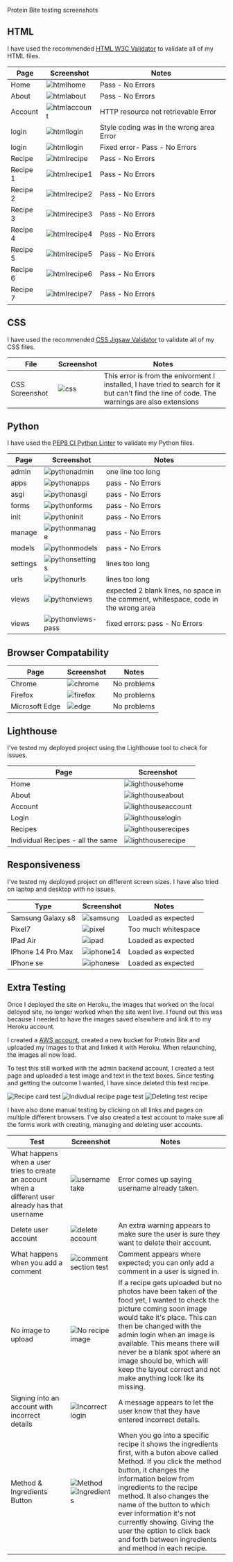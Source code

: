 Protein Bite testing screenshots

## HTML
I have used the recommended [HTML W3C Validator](https://validator.w3.org/) to validate all of my HTML files.

| Page | Screenshot | Notes |
| ---- | ---------- | ----- | 
| Home | ![htmlhome](TESTING-screenshots/html-validatorcheck-homepage.png) | Pass - No Errors |
| About | ![htmlabout](TESTING-screenshots/html-validatorcheck-aboutpage.png) | Pass - No Errors |
| Account | ![htmlaccount](TESTING-screenshots/html-validatorcheck-accountpage.png) | HTTP resource not retrievable Error |
| login | ![htmllogin](TESTING-screenshots/html-validatorcheck-loginpage-error.png) | Style coding was in the wrong area Error |
| login | ![htmllogin](TESTING-screenshots/html-validatorcheck-loginpage-pass.png) | Fixed error- Pass - No Errors |
| Recipe | ![htmlrecipe](TESTING-screenshots/html-validatorcheck-recipepage.png) | Pass - No Errors |
| Recipe 1 | ![htmlrecipe1](TESTING-screenshots/html-validatorcheck-recipepage1.png) | Pass - No Errors |
| Recipe 2 | ![htmlrecipe2](TESTING-screenshots/html-validatorcheck-recipepage2.png) | Pass - No Errors |
| Recipe 3 | ![htmlrecipe3](TESTING-screenshots/html-validatorcheck-recipepage3.png) | Pass - No Errors |
| Recipe 4 | ![htmlrecipe4](TESTING-screenshots/html-validatorcheck-recipepage4.png) | Pass - No Errors |
| Recipe 5 | ![htmlrecipe5](TESTING-screenshots/html-validatorcheck-recipepage5.png) | Pass - No Errors |
| Recipe 6 | ![htmlrecipe6](TESTING-screenshots/html-validatorcheck-recipepage6.png) | Pass - No Errors |
| Recipe 7 | ![htmlrecipe7](TESTING-screenshots/html-validatorcheck-recipepage7.png) | Pass - No Errors |

## CSS
I have used the recommended [CSS Jigsaw Validator](https://jigsaw.w3.org/css-validator/) to validate all of my CSS files.

| File | Screenshot | Notes |
| ---- | ---------- | ----- |
| CSS Screenshot | ![css](TESTING-screenshots/cssvalidationscreenshot.png) | This error is from the enivorment I installed, I have tried to search for it but can't find the line of code. The warnings are also extensions |

## Python
I have used the [PEP8 CI Python Linter](https://pep8ci.herokuapp.com/) to validate my Python files.

| Page | Screenshot | Notes |
| ---- | ---------- | ----- |
| admin | ![pythonadmin](TESTING-screenshots/pythonadmin.png) | one line too long |
| apps | ![pythonapps](TESTING-screenshots/pythonapps.png) | pass - No Errors |
| asgi | ![pythonasgi](TESTING-screenshots/pythonasgi.png) | pass - No Errors |
| forms | ![pythonforms](TESTING-screenshots/pythonforms.png) | pass - No Errors |
| init | ![pythoninit](TESTING-screenshots/pythoninit.png) | pass - No Errors |
| manage | ![pythonmanage](TESTING-screenshots/pythonmanage.png) | pass - No Errors |
| models | ![pythonmodels](TESTING-screenshots/pythonmanage.png) | pass - No Errors |
| settings | ![pythonsettings](TESTING-screenshots/pythonsettings.png) | lines too long |
| urls | ![pythonurls](TESTING-screenshots/pythonurls.png) | lines too long |
| views | ![pythonviews](TESTING-screenshots/pythonviews.png) | expected 2 blank lines, no space in the comment, whitespace, code in the wrong area |
| views | ![pythonviews-pass](TESTING-screenshots/pythonviews-pass.png) | fixed errors: pass - No Errors |

## Browser Compatability

| Page | Screenshot | Notes |
| ---- | ---------- | ----- |
| Chrome | ![chrome](TESTING-screenshots/chrome.png) | No problems |
| Firefox | ![firefox](TESTING-screenshots/firefox.png) | No problems |
| Microsoft Edge | ![edge](TESTING-screenshots/microsoftedge.png) | No problems |

## Lighthouse
I've tested my deployed project using the Lighthouse tool to check for issues.

| Page | Screenshot |
| ---- | ---------- |
| Home | ![lighthousehome](TESTING-screenshots/lighthouse-home.png) |
| About | ![lighthouseabout](TESTING-screenshots/lighthouse-about.png) |
| Account | ![lighthouseaccount](TESTING-screenshots/lighthouse-account.png) |
| Login | ![lighthouselogin](TESTING-screenshots/lighthouse-login.png) |
| Recipes | ![lighthouserecipes](TESTING-screenshots/lighthouse-recipes.png) |
| Individual Recipes - all the same | ![lighthouserecipe](TESTING-screenshots/lighthouse-recipe1.png) |

## Responsiveness
I've tested my deployed project on different screen sizes. I have also tried on laptop and desktop with no issues.

| Type | Screenshot | Notes |
| ---- | ---------- | ----- |
| Samsung Galaxy s8 | ![samsung](TESTING-screenshots/samsung-galaxys8.png) | Loaded as expected |
| Pixel7 | ![pixel](TESTING-screenshots/pixel7.png) | Too much whitespace |
| IPad Air | ![ipad](TESTING-screenshots/ipadair.png) | Loaded as expected |
| IPhone 14 Pro Max | ![iphone14](TESTING-screenshots/iphone14promax.png) | Loaded as expected |
| IPhone se | ![iphonese](TESTING-screenshots/iphonese.png) | Loaded as expected |

## Extra Testing

Once I deployed the site on Heroku, the images that worked on the local deloyed site, no longer worked when the site went live. I found out this was because I needed to have the images saved elsewhere and link it to my Heroku account.

I created a [AWS account](https://aws.amazon.com/), created a new bucket for Protein Bite and uploaded my images to that and linked it with Heroku. When relaunching, the images all now load. 

To test this still worked with the admin backend account, I created a test page and uploaded a test image and text in the text boxes. Since testing and getting the outcome I wanted, I have since deleted this test recipe.

![Recipe card test](TESTING-screenshots/test-recipe-screenshot.png)
![Indivdual recipe page test](TESTING-screenshots/test-recipepage-screenshot.png)
![Deleting test recipe](TESTING-screenshots/delete-test-recipe.png)

I have also done manual testing by clicking on all links and pages on multiple different browsers. I've also created a test account to make sure all the forms work with creating, managing and deleting user accounts.

| Test | Screenshot | Notes |
| ---- | ---------- | ----- |
|What happens when a user tries to create an account when a different user already has that username | ![username take](README-images/usernametaken.png) | Error comes up saying username already taken. |
| Delete user account | ![delete account](README-images/deleteaccount.png) | An extra warning appears to make sure the user is sure they want to delete their account. |
| What happens when you add a comment | ![comment section test](README-images/commentsectiontest.png) | Comment appears where expected; you can only add a comment in a user is signed in. |
| No image to upload | ![No recipe image](TESTING-screenshots/no-recipe-image.png) | If a recipe gets uploaded but no photos have been taken of the food yet, I wanted to check the picture coming soon image would take it's place. This can then be changed with the admin login when an image is available. This means there will never be a blank spot where an image should be, which will keep the layout correct and not make anything look like its missing. |
| Signing into an account with incorrect details | ![Incorrect login](TESTING-screenshots/incorrect-login.png) | A message appears to let the user know that they have entered incorrect details.  |
| Method & Ingredients Button | ![Method](TESTING-screenshots/method-screenshot.png) ![Ingredients](TESTING-screenshots\ingredients-screenshot.png) | When you go into a specific recipe it shows the ingredients first, with a buton above called Method. If you click the method button, it changes the information below from ingredients to the recipe method. It also changes the name of the button to which ever information it's not currently showing. Giving the user the option to click back and forth between ingredients and method in each recipe. |

